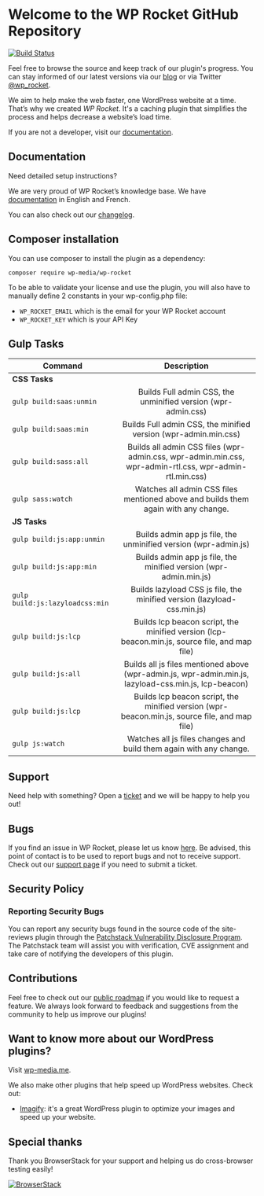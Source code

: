 # Welcome to the WP Rocket GitHub Repository

[![Build Status](https://travis-ci.com/wp-media/wp-rocket.svg?branch=master)](https://travis-ci.com/wp-media/wp-rocket)

Feel free to browse the source and keep track of our plugin's progress. You can stay informed of our latest versions via our [blog](https://wp-rocket.me/blog/?utm_source=github&utm_medium=wp_rocket_profile) or via Twitter [@wp_rocket](https://twitter.com/wp_rocket).

We aim to help make the web faster, one WordPress website at a time. That’s why we created *WP Rocket*. It's a caching plugin that simplifies the process and helps decrease a website’s load time.

If you are not a developer, visit our [documentation](http://docs.wp-rocket.me/?utm_source=github&utm_medium=wp_rocket_profile).

## Documentation

Need detailed setup instructions?

We are very proud of WP Rocket’s knowledge base.
We have [documentation](http://docs.wp-rocket.me/?utm_source=github&utm_medium=wp_rocket_profile) in English and French.

You can also check out our [changelog](https://wp-rocket.me/changelog/?utm_source=github&utm_medium=wp_rocket_profile).

## Composer installation

You can use composer to install the plugin as a dependency:

```
composer require wp-media/wp-rocket
```

To be able to validate your license and use the plugin, you will also have to manually define 2 constants in your wp-config.php file:

- `WP_ROCKET_EMAIL` which is the email for your WP Rocket account
- `WP_ROCKET_KEY` which is your API Key

## Gulp Tasks

| Command                        |                                                           Description                                                            |
|--------------------------------|:--------------------------------------------------------------------------------------------------------------------------------:|
| **CSS Tasks**                  |                                                                                                                                  |
| `gulp build:saas:unmin`        |                                  Builds Full admin CSS, the unminified version (wpr-admin.css)                                   |
| `gulp build:saas:min`          |                                 Builds Full admin CSS, the minified version (wpr-admin.min.css)                                  |
| `gulp build:sass:all`          |             Builds all admin CSS files (wpr-admin.css, wpr-admin.min.css, wpr-admin-rtl.css, wpr-admin-rtl.min.css)              |
| `gulp sass:watch`              |                        Watches all admin CSS files mentioned above and builds them again with any change.                        |
| **JS Tasks**                   |                                                                                                                                  |
| `gulp build:js:app:unmin`      |                                 Builds admin app js file, the unminified version (wpr-admin.js)                                  |
| `gulp build:js:app:min`        |                                Builds admin app js file, the minified version (wpr-admin.min.js)                                 |
| `gulp build:js:lazyloadcss:min` |                             Builds lazyload CSS js file, the minified version (lazyload-css.min.js)                              |
| `gulp build:js:lcp`         |                  Builds lcp beacon script, the minified version (lcp-beacon.min.js, source file, and map file)                   |
| `gulp build:js:all`            |              Builds all js files mentioned above (wpr-admin.js, wpr-admin.min.js, lazyload-css.min.js, lcp-beacon)               |
| `gulp build:js:lcp`            |              Builds lcp beacon script, the minified version (wpr-beacon.min.js, source file, and map file)               |
| `gulp js:watch`                |                                Watches all js files changes and build them again with any change.                                |


## Support

Need help with something? Open a [ticket](https://wp-rocket.me/support/?utm_source=github&utm_medium=wp_rocket_profile) and we will be happy to help you out!

## Bugs

If you find an issue in WP Rocket, please let us know [here](https://github.com/wp-media/wp-rocket/issues).
Be advised, this point of contact is to be used to report bugs and not to receive support. 
Check out our [support page](https://wp-rocket.me/support/?utm_source=github&utm_medium=wp_rocket_profile) if you need to submit a ticket. 

## Security Policy  
  
### Reporting Security Bugs  
  
You can report any security bugs found in the source code of the site-reviews plugin through the [Patchstack Vulnerability Disclosure Program](https://patchstack.com/database/vdp/wp-rocket). The Patchstack team will assist you with verification, CVE assignment and take care of notifying the developers of this plugin.

## Contributions

Feel free to check out our [public roadmap](https://trello.com/b/CrUcz6Jy/wp-rocket-roadmap) if you would like to request a feature. We always look forward to feedback and suggestions from the community to help us improve our plugins!

## Want to know more about our WordPress plugins? 

Visit [wp-media.me](https://wp-media.me/?utm_source=github&utm_medium=wp_rocket_profile). 

We also make other plugins that help speed up WordPress websites. Check out:

* [Imagify](https://imagify.io): it's a great WordPress plugin to optimize your images and speed up your website.

## Special thanks

Thank you BrowserStack for your support and helping us do cross-browser testing easily!

[![BrowserStack](https://raw.githubusercontent.com/wp-media/wp-rocket/trunk/bin/browserstack.png)](https://browserstack.com)
